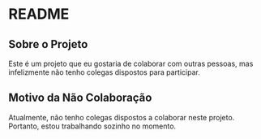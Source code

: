 # README

## Sobre o Projeto

Este é um projeto que eu gostaria de colaborar com outras pessoas, mas infelizmente não tenho colegas dispostos para participar.

## Motivo da Não Colaboração

Atualmente, não tenho colegas dispostos a colaborar neste projeto. Portanto, estou trabalhando sozinho no momento.